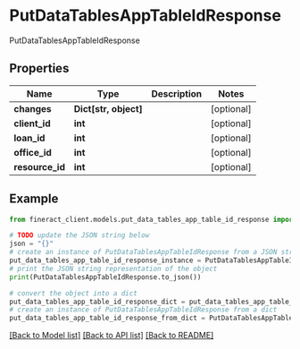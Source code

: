 # PutDataTablesAppTableIdResponse

PutDataTablesAppTableIdResponse

## Properties

Name | Type | Description | Notes
------------ | ------------- | ------------- | -------------
**changes** | **Dict[str, object]** |  | [optional] 
**client_id** | **int** |  | [optional] 
**loan_id** | **int** |  | [optional] 
**office_id** | **int** |  | [optional] 
**resource_id** | **int** |  | [optional] 

## Example

```python
from fineract_client.models.put_data_tables_app_table_id_response import PutDataTablesAppTableIdResponse

# TODO update the JSON string below
json = "{}"
# create an instance of PutDataTablesAppTableIdResponse from a JSON string
put_data_tables_app_table_id_response_instance = PutDataTablesAppTableIdResponse.from_json(json)
# print the JSON string representation of the object
print(PutDataTablesAppTableIdResponse.to_json())

# convert the object into a dict
put_data_tables_app_table_id_response_dict = put_data_tables_app_table_id_response_instance.to_dict()
# create an instance of PutDataTablesAppTableIdResponse from a dict
put_data_tables_app_table_id_response_from_dict = PutDataTablesAppTableIdResponse.from_dict(put_data_tables_app_table_id_response_dict)
```
[[Back to Model list]](../README.md#documentation-for-models) [[Back to API list]](../README.md#documentation-for-api-endpoints) [[Back to README]](../README.md)


